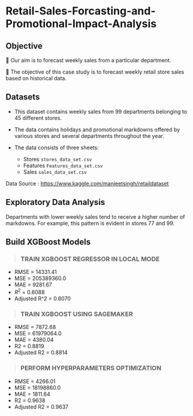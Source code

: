 # Retail-Sales-Forcasting-and-Promotional-Impact-Analysis

## Objective

🌟 Our aim is to forecast weekly sales from a particular department.

🌟 The objective of this case study is to forecast weekly retail store sales based on historical data.


## Datasets

- This dataset contains weekly sales from 99 departments belonging to 45 different stores.
  
- The data contains holidays and promotional markdowns offered by various stores and several departments throughout the year.

- The data consists of three sheets: 
    - Stores `stores_data_set.csv`
    - Features `Features_data_set.csv`
    - Sales `sales_data_set.csv`

Data Source : https://www.kaggle.com/manjeetsingh/retaildataset


## Exploratory Data Analysis 

Departments with lower weekly sales tend to receive a higher number of markdowns. For example, this pattern is evident in stores 77 and 99. 


## Build XGBoost Models

> ### TRAIN XGBOOST REGRESSOR IN LOCAL MODE

- RMSE = 14331.41 
- MSE = 205389360.0 
- MAE = 9281.67 
- $R^2$ = 0.6088
- Adjusted R^2 = 0.6070

> ### TRAIN XGBOOST USING SAGEMAKER

- RMSE = 7872.68
- MSE = 61979064.0 
- MAE = 4380.04
- R2 = 0.8819
- Adjusted R2 = 0.8814

> ### PERFORM HYPERPARAMETERS OPTIMIZATION

- RMSE = 4266.01 
- MSE = 18198860.0 
- MAE = 1811.64 
- R2 = 0.9638 
- Adjusted R2 = 0.9637
